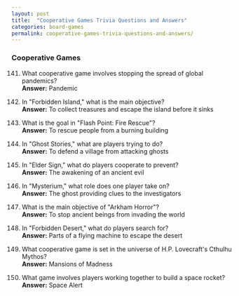 ```yaml
---
layout: post
title:  "Cooperative Games Trivia Questions and Answers"
categories: board-games
permalink: cooperative-games-trivia-questions-and-answers/
---
```


### Cooperative Games
141. What cooperative game involves stopping the spread of global pandemics?  
    **Answer:** Pandemic

142. In "Forbidden Island," what is the main objective?  
    **Answer:** To collect treasures and escape the island before it sinks

143. What is the goal in "Flash Point: Fire Rescue"?  
    **Answer:** To rescue people from a burning building

144. In "Ghost Stories," what are players trying to do?  
    **Answer:** To defend a village from attacking ghosts

145. In "Elder Sign," what do players cooperate to prevent?  
    **Answer:** The awakening of an ancient evil

146. In "Mysterium," what role does one player take on?  
    **Answer:** The ghost providing clues to the investigators

147. What is the main objective of "Arkham Horror"?  
    **Answer:** To stop ancient beings from invading the world

148. In "Forbidden Desert," what do players search for?  
    **Answer:** Parts of a flying machine to escape the desert

149. What cooperative game is set in the universe of H.P. Lovecraft's Cthulhu Mythos?  
    **Answer:** Mansions of Madness

150. What game involves players working together to build a space rocket?  
    **Answer:** Space Alert
